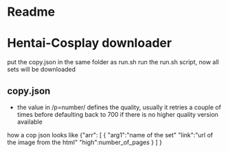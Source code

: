 # Readme

# Hentai-Cosplay downloader

put the copy.json in the same folder as run.sh
run the run.sh script, now all sets will be downloaded

## copy.json
- the value in /p=number/ defines the quality, usually it retries a couple of times before defaulting back to 700 if there is no higher quality version available
   
 how a cop json looks like
{"arr":
     [
         {
               "arg1":"name of the set"
               "link":"url of the image from the html"
                "high":number_of_pages
          }
       ]
}
